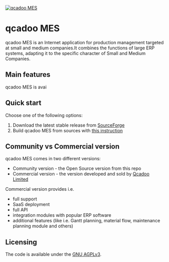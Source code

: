 <a href="https://qcadoo.com"><img src="https://cloud.githubusercontent.com/assets/513146/25782749/bc50ca98-3350-11e7-8837-64fde0f16d48.png" alt="qcadoo MES" /></a>
# qcadoo MES

qcadoo MES is an Internet application for production management targeted at small and medium companies.It combines the functions of large ERP systems, adapting it to the specific character of Small and Medium Companies.

## Main features

qcadoo MES is avai

## Quick start

Choose one of the following options:

1. Download the latest stable release from
   [SourceForge](https://sourceforge.net/projects/qcadoo/)
2. Build qcadoo MES from sources
   with [this instruction](https://qcadoo.atlassian.net/wiki/display/QCDMESDOC/Building+MES+from+sources+tutorial)

## Community vs Commercial version

qcadoo MES comes in two different versions:
- Community version - the Open Source version from this repo
- Commercial version - the version developed and sold by [Qcadoo Limited](https://qcadoo.com/en/)


Commercial version provides i.e.
- full support
- SaaS deployment
- full API
- integration modules with popular ERP software
- additional features (like i.e. Gantt planning, material flow, maintenance planning module and others)

## Licensing

The code is available under the [GNU AGPLv3](LICENSE.txt).
